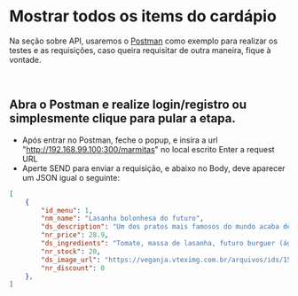 # Mostrar todos os items do cardápio
Na seção sobre API, usaremos o [Postman](https://www.getpostman.com/downloads/) como exemplo para realizar os testes e as requisições, caso queira requisitar de outra maneira, fique à vontade.

&nbsp;

## Abra o Postman e realize login/registro ou simplesmente clique para pular a etapa.
* Após entrar no Postman, feche o popup, e insira a url "http://192.168.99.100:300/marmitas" no local escrito Enter a request URL
* Aperte SEND para enviar a requisição, e abaixo no Body, deve aparecer um JSON igual o seguinte:
```json
[
    {
        "id_menu": 1,
        "nm_name": "Lasanha bolonhesa do futuro",
        "ds_description": "Um dos pratos mais famosos do mundo acaba de ganhar um novo significado nas mãos da nossa chef. A Lasanha do Futuro™ é feita com massa fresca e sementes de chia, ricas em vitaminas do complexo B, que dão um sabor irresistível à composição. As camadas de mussarela à base de castanhas dão um efeito cremoso igualzinho ao queijo tradicional, deixando qualquer um com brilho nos olhos e água na boca. O molho de tomate é cuidadosamente preparado com tomates italianos maduros que, combinado à proteína da Fazenda Futuro™, dão um toque especial e suculento à bolonhesa.",
        "nr_price": 28.9,
        "ds_ingredients": "Tomate, massa de lasanha, futuro burguer (água, preparado proteíco [proteína texturizada de soja, proteína isolada de soja, proteína de ervilha e farinha de grão de bico/, gordura vegetal, amido modificado, cebola, condimento preparado sabor carne, sal, açúcar, beterraba em pó, estabilizante metilcelulose, aroma natural e antioxidante ácido asórbico), mussarela de castanha (água, castanha de caju, óleo de coco, fermentado de semente de quinoa, polvilho doce, sal, massa de soja fermentada, suco de limão, alho em pó, lecitina de soja, goma xantana, kappa carragena, acidulante ácido lático), azeite de oliva, sal. CONTÉM GLÚTEN.",
        "nr_stock": 20,
        "ds_image_url": "https://veganja.vteximg.com.br/arquivos/ids/155804/Lasanha-do-Futuro.jpg?v=636967347182430000",
        "nr_discount": 0
    },
]
```